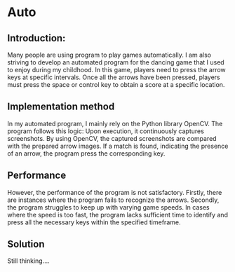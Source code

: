 # Auto
## Introduction:
Many people are using program to play games automatically. I am also striving to develop an automated program for the dancing game that I used to enjoy during my childhood. In this game, players need to press the arrow keys at specific intervals. Once all the arrows have been pressed, players must press the space or control key to obtain a score at a specific location.

## Implementation method
In my automated program, I mainly rely on the Python library OpenCV. The program follows this logic: Upon execution, it continuously captures screenshots. By using OpenCV, the captured screenshots are compared with the prepared arrow images. If a match is found, indicating the presence of an arrow, the program press the corresponding key.

## Performance
However, the performance of the program is not satisfactory. Firstly, there are instances where the program fails to recognize the arrows. Secondly, the program struggles to keep up with varying game speeds. In cases where the speed is too fast, the program lacks sufficient time to identify and press all the necessary keys within the specified timeframe.

## Solution
Still thinking....
